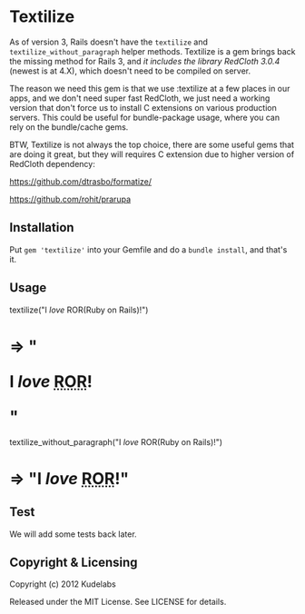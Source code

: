 Textilize
=========

As of version 3, Rails doesn't have the `textilize` and `textilize_without_paragraph`  helper methods. 
Textilize is a gem brings back the missing method for Rails 3, and *it includes the library RedCloth 3.0.4* (newest is at 4.X), which doesn't need to be compiled on server. 

The reason we need this gem is that we use :textilize at a few places in our apps, and we don't need super fast RedCloth, we just need a working version that don't force us to install C extensions on various production servers.
This could be useful for bundle-package usage, where you can rely on the bundle/cache gems.

BTW, Textilize is not always the top choice, there are some useful gems that are doing it great, but they will requires C extension due to higher version of RedCloth dependency: 

https://github.com/dtrasbo/formatize/

https://github.com/rohit/prarupa


Installation
------------

Put `gem 'textilize'` into your Gemfile and do a `bundle install`, and that's
it. 

Usage
-----

   textilize("I _love_ ROR(Ruby on Rails)!")
   # => "<p>I <em>love</em> <acronym title="Ruby on Rails">ROR</acronym>!</p>"

   textilize_without_paragraph("I _love_ ROR(Ruby on Rails)!")
   # => "I <em>love</em> <acronym title="Ruby on Rails">ROR</acronym>!"


Test
------------

We will add some tests back later.

Copyright & Licensing
---------------------

Copyright (c) 2012 Kudelabs

Released under the MIT License. See LICENSE for details.

